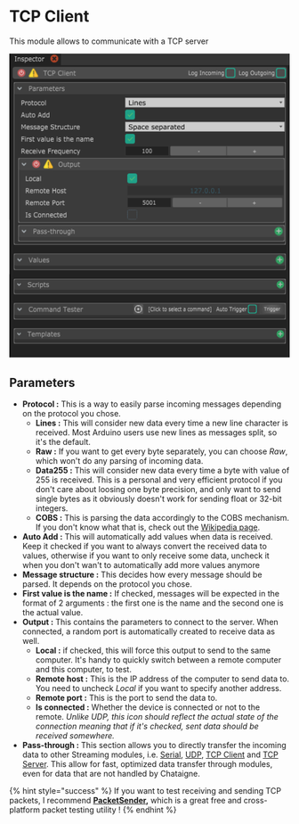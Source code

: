 # TCP Client

This module allows to communicate with a TCP server

![](../../.gitbook/assets/tcpclient.png)

## Parameters

* **Protocol :** This is a way to easily parse incoming messages depending on the protocol you chose.
  * **Lines :** This will consider new data every time a new line character is received. Most Arduino users use new lines as messages split, so it's the default. 
  * **Raw :** If you want to get every byte separately, you can choose _Raw_, which won't do any parsing of incoming data.
  * **Data255 :** This will consider new data every time a byte with value of 255 is received. This is a personal and very efficient protocol if you don't care about loosing one byte precision, and only want to send single bytes as it obviously doesn't work for sending float or 32-bit integers.
  * **COBS :** This is parsing the data accordingly to the COBS mechanism. If you don't know what that is, check out the [Wikipedia page](https://en.wikipedia.org/wiki/Consistent_Overhead_Byte_Stuffing). 
* **Auto Add :** This will automatically add values when data is received. Keep it checked if you want to always convert the received data to values, otherwise if you want to only receive some data, uncheck it when you don't wan't to automatically add more values anymore 
* **Message structure :** This decides how every message should be parsed. It depends on the protocol you chose.
* **First value is the name :** If checked, messages will be expected in the format of 2 arguments : the first one is the name and the second one is the actual value.
* **Output :** This contains the parameters to connect to the server. When connected, a random port is automatically created to receive data as well.
  * **Local :** if checked, this will force this output to send to the same computer. It's handy to quickly switch between a remote computer and this computer, to test.
  * **Remote host :** This is the IP address of the computer to send data to. You need to uncheck _Local_ if you want to specify another address.
  * **Remote port :** This is the port to send the data to.
  * **Is connected :** Whether the device is connected or not to the remote. _Unlike UDP, this icon should reflect the actual state of the connection meaning that if it's checked, sent data should be received somewhere._ 
* **Pass-through :** This section allows you to directly transfer the incoming data  to other Streaming modules, i.e. [Serial](serial.md), [UDP](udp.md), [TCP Client](tcp-client.md) and [TCP Server](tcp-server.md). This allow for fast, optimized data transfer through modules, even for data that are not handled by Chataigne.

{% hint style="success" %}
If you want to test receiving and sending TCP packets, I recommend [**PacketSender**](https://packetsender.com/)**,** which is a great free and cross-platform packet testing utility !
{% endhint %}


